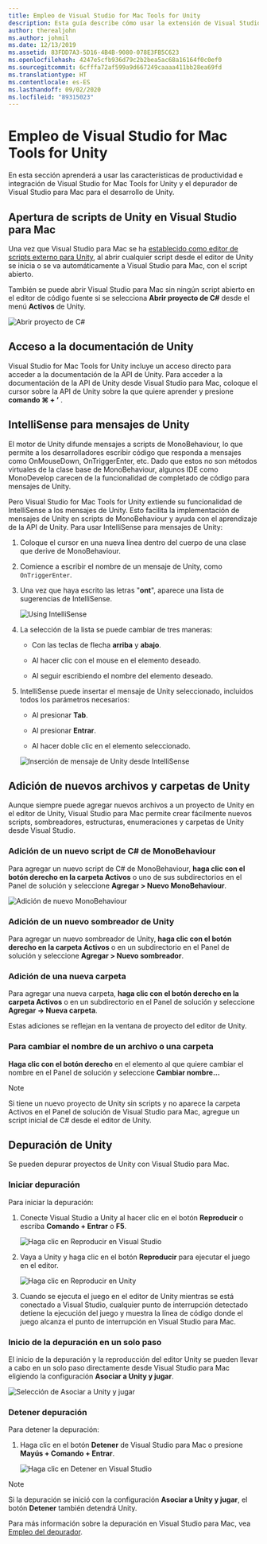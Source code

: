 ```yaml
---
title: Empleo de Visual Studio for Mac Tools for Unity
description: Esta guía describe cómo usar la extensión de Visual Studio for Mac Tools for Unity
author: therealjohn
ms.author: johmil
ms.date: 12/13/2019
ms.assetid: 83FDD7A3-5D16-4B4B-9080-078E3FB5C623
ms.openlocfilehash: 4247e5cfb936d79c2b2bea5ac68a16164f0c0ef0
ms.sourcegitcommit: 6cfffa72af599a9d667249caaaa411bb28ea69fd
ms.translationtype: HT
ms.contentlocale: es-ES
ms.lasthandoff: 09/02/2020
ms.locfileid: "89315023"
---
```

# <a name="using-visual-studio-for-mac-tools-for-unity"></a>Empleo de Visual Studio for Mac Tools for Unity

En esta sección aprenderá a usar las características de productividad e integración de Visual Studio for Mac Tools for Unity y el depurador de Visual Studio para Mac para el desarrollo de Unity.

## <a name="opening-unity-scripts-in-visual-studio-for-mac"></a>Apertura de scripts de Unity en Visual Studio para Mac

Una vez que Visual Studio para Mac se ha [establecido como editor de scripts externo para Unity](setup-vsmac-tools-unity.md#configure-unity-for-use-with-visual-studio-for-mac), al abrir cualquier script desde el editor de Unity se inicia o se va automáticamente a Visual Studio para Mac, con el script abierto.

También se puede abrir Visual Studio para Mac sin ningún script abierto en el editor de código fuente si se selecciona **Abrir proyecto de C#** desde el menú **Activos** de Unity.

![Abrir proyecto de C#](media/using-vsmac-tools-unity-image1.png)

## <a name="unity-documentation-access"></a>Acceso a la documentación de Unity

Visual Studio for Mac Tools for Unity incluye un acceso directo para acceder a la documentación de la API de Unity. Para acceder a la documentación de la API de Unity desde Visual Studio para Mac, coloque el cursor sobre la API de Unity sobre la que quiere aprender y presione **comando ⌘ + ‘** .

## <a name="intellisense-for-unity-messages"></a>IntelliSense para mensajes de Unity
El motor de Unity difunde mensajes a scripts de MonoBehaviour, lo que permite a los desarrolladores escribir código que responda a mensajes como OnMouseDown, OnTriggerEnter, etc. Dado que estos no son métodos virtuales de la clase base de MonoBehaviour, algunos IDE como MonoDevelop carecen de la funcionalidad de completado de código para mensajes de Unity.

Pero Visual Studio for Mac Tools for Unity extiende su funcionalidad de IntelliSense a los mensajes de Unity. Esto facilita la implementación de mensajes de Unity en scripts de MonoBehaviour y ayuda con el aprendizaje de la API de Unity. Para usar IntelliSense para mensajes de Unity:

1. Coloque el cursor en una nueva línea dentro del cuerpo de una clase que derive de MonoBehaviour.

2. Comience a escribir el nombre de un mensaje de Unity, como `OnTriggerEnter`.

3. Una vez que haya escrito las letras "**ont**", aparece una lista de sugerencias de IntelliSense.

   ![Using IntelliSense](media/using-vsmac-tools-unity-image2.png)

4. La selección de la lista se puede cambiar de tres maneras:

   * Con las teclas de flecha **arriba** y **abajo**.

   * Al hacer clic con el mouse en el elemento deseado.

   * Al seguir escribiendo el nombre del elemento deseado.

5. IntelliSense puede insertar el mensaje de Unity seleccionado, incluidos todos los parámetros necesarios:

   * Al presionar **Tab**.

   * Al presionar **Entrar**.

   * Al hacer doble clic en el elemento seleccionado.

   ![Inserción de mensaje de Unity desde IntelliSense](media/using-vsmac-tools-unity-image3.png)

## <a name="adding-new-unity-files-and-folders"></a>Adición de nuevos archivos y carpetas de Unity

Aunque siempre puede agregar nuevos archivos a un proyecto de Unity en el editor de Unity, Visual Studio para Mac permite crear fácilmente nuevos scripts, sombreadores, estructuras, enumeraciones y carpetas de Unity desde Visual Studio.

### <a name="add-a-new-c-monobehaviour-script"></a>Adición de un nuevo script de C# de MonoBehaviour

Para agregar un nuevo script de C# de MonoBehaviour, **haga clic con el botón derecho en la carpeta Activos** o uno de sus subdirectorios en el Panel de solución y seleccione **Agregar > Nuevo MonoBehaviour**.

![Adición de nuevo MonoBehaviour](media/using-vsmac-tools-unity-image4.png)

### <a name="add-a-new-unity-shader"></a>Adición de un nuevo sombreador de Unity

Para agregar un nuevo sombreador de Unity, **haga clic con el botón derecho en la carpeta Activos** o en un subdirectorio en el Panel de solución y seleccione **Agregar > Nuevo sombreador**.

### <a name="add-a-new-folder"></a>Adición de una nueva carpeta

Para agregar una nueva carpeta, **haga clic con el botón derecho en la carpeta Activos** o en un subdirectorio en el Panel de solución y seleccione **Agregar -> Nueva carpeta**.

Estas adiciones se reflejan en la ventana de proyecto del editor de Unity.

### <a name="to-rename-a-file-or-folder"></a>Para cambiar el nombre de un archivo o una carpeta
**Haga clic con el botón derecho** en el elemento al que quiere cambiar el nombre en el Panel de solución y seleccione **Cambiar nombre...**

> [!NOTE]
> Si tiene un nuevo proyecto de Unity sin scripts y no aparece la carpeta Activos en el Panel de solución de Visual Studio para Mac, agregue un script inicial de C# desde el editor de Unity.

## <a name="unity-debugging"></a>Depuración de Unity

Se pueden depurar proyectos de Unity con Visual Studio para Mac.

### <a name="start-debugging"></a>Iniciar depuración

Para iniciar la depuración:

1. Conecte Visual Studio a Unity al hacer clic en el botón **Reproducir** o escriba **Comando + Entrar** o **F5**.

   ![Haga clic en Reproducir en Visual Studio](media/using-vsmac-tools-unity-image5.png)

2. Vaya a Unity y haga clic en el botón **Reproducir** para ejecutar el juego en el editor.

   ![Haga clic en Reproducir en Unity](media/using-vsmac-tools-unity-image6.png)

3. Cuando se ejecuta el juego en el editor de Unity mientras se está conectado a Visual Studio, cualquier punto de interrupción detectado detiene la ejecución del juego y muestra la línea de código donde el juego alcanza el punto de interrupción en Visual Studio para Mac.

### <a name="start-debugging-in-a-single-step"></a>Inicio de la depuración en un solo paso

El inicio de la depuración y la reproducción del editor Unity se pueden llevar a cabo en un solo paso directamente desde Visual Studio para Mac eligiendo la configuración **Asociar a Unity y jugar**.

![Selección de Asociar a Unity y jugar](media/using-vsmac-tools-unity-image8.png)

### <a name="stop-debugging"></a>Detener depuración

Para detener la depuración:

1. Haga clic en el botón **Detener** de Visual Studio para Mac o presione **Mayús + Comando + Entrar**.

   ![Haga clic en Detener en Visual Studio](media/using-vsmac-tools-unity-image7.png)

> [!NOTE]
> Si la depuración se inició con la configuración **Asociar a Unity y jugar**, el botón **Detener** también detendrá Unity.

Para más información sobre la depuración en Visual Studio para Mac, vea [Empleo del depurador](debugging.md).
